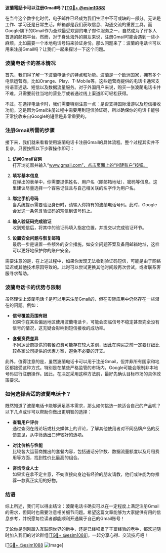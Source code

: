 **波蘭電話卡可以注册Gmail吗？[[TG💪+ @esim1088](https://t.me/s/esim1088)]**

在当今这个数字化时代，电子邮件已经成为我们生活中不可或缺的一部分。无论是工作、学习还是日常生活，邮箱都是我们获取信息、沟通交流的重要工具。而Google旗下的Gmail作为全球最受欢迎的电子邮件服务之一，自然成为了许多人首选的邮箱平台。然而，对于身处海外的朋友来说，注册Gmail可能会遇到一些小麻烦，比如需要一个本地电话号码来验证身份。那么问题来了：波蘭的电话卡可以用来注册Gmail吗？让我们一起来探讨一下这个问题。

### 波蘭电话卡的基本情况

首先，我们得了解一下波蘭电话卡的特点和功能。波蘭是一个欧洲国家，拥有多个电信运营商，比如Orange、Play、T-Mobile等。这些运营商提供的电话卡通常支持语音通话、短信以及数据流量服务。对于外国用户来说，购买一张波蘭电话卡并不难，只需要前往当地的营业厅或者通过线上渠道即可轻松获得。

不过，在选择电话卡时，我们需要特别注意一点：是否支持国际漫游以及短信接收功能。这是因为Gmail注册过程中需要用到短信验证码，所以确保你的电话卡能够正常接收来自Google的短信是非常重要的。

### 注册Gmail所需的步骤

接下来，我们就来看看使用波蘭电话卡注册Gmail的具体流程。整个过程其实并不复杂，只要按照以下步骤操作即可：

1. **访问Gmail官网**  
   打开浏览器并输入“www.gmail.com”，点击页面上的“创建账户”按钮。
   
2. **填写基本信息**  
   在弹出的表单中，你需要提供姓名、用户名（即邮箱地址）、密码等信息。这里建议尽量选择一个容易记住且与自己相关联的名字作为用户名。

3. **绑定手机号码**  
   当系统提示需要验证身份时，请输入你持有的波蘭电话号码。此时，Google会发送一条包含验证码的短信到该号码上。

4. **输入验证码完成验证**  
   收到短信后，将其中的验证码填入指定位置，并提交以完成验证环节。

5. **设置安全问题与恢复邮箱**  
   最后一步是设置一些额外的安全措施，如安全问题答案及备用邮箱地址，这样可以更好地保护你的账户安全。

需要注意的是，在上述过程中，如果你发现无法收到验证码短信，可能是由于网络延迟或其他技术原因导致的。此时可以尝试更换其他时间段再次尝试，或者联系客服寻求帮助。

### 波蘭电话卡的优势与限制

虽然理论上波蘭电话卡是可以用来注册Gmail的，但在实际应用中仍然存在一些潜在的问题。例如：

- **信号覆盖范围有限**  
  如果你在某些偏远地区使用波蘭电话卡，可能会面临信号不稳定甚至完全没有信号的情况，这无疑会影响到短信接收的成功率。
  
- **套餐资费差异**  
  不同运营商提供的套餐资费可能存在较大差别，因此在购买之前一定要仔细比较各家公司提供的优惠方案，避免不必要的开支。

此外，值得注意的是，虽然波蘭电话卡可以用于注册Gmail，但并非所有国家和地区都接受这种方式。特别是在某些严格监管的市场内，Google可能会限制非本地号码进行注册操作。因此，在决定采用这种方法前，最好先确认目标市场的具体政策要求。

### 如何选择合适的波蘭电话卡？

既然知道了波蘭电话卡能够满足基本需求，那么如何挑选一款适合自己的产品呢？以下几点或许可以帮助你做出更明智的选择：

- **查看用户评价**  
  通过查阅在线论坛或社交媒体上的评论，了解其他使用者对不同品牌产品的反馈意见，从中筛选出口碑较好的选项。
  
- **对比价格与性能**  
  比较各大运营商推出的套餐内容，包括通话分钟数、数据流量额度以及月租费用等方面，找到性价比最高的组合。
  
- **咨询专业人士**  
  如果实在拿不定主意，不妨直接向身边有经验的朋友请教，他们或许能为你推荐一款真正实用的好物。

### 结语

综上所述，我们可以得出结论：波蘭电话卡确实可以在一定程度上满足注册Gmail的需求，但同时也需要注意相关细节问题。希望这篇文章能够为大家提供有用的信息参考，并祝愿每位读者都能顺利开通属于自己的Gmail账号！

无论你是刚刚踏入互联网世界的新手，还是已经积累了丰富经验的老手，都欢迎随时加入我们的讨论群组[[TG💪+ @esim1088](https://t.me/s/esim1088)]，一起分享心得、交流技巧吧！

[[TG💪+ @esim1088](https://t.me/s/esim1088) ![Image](https://i.postimg.cc/4NQfJmqS/Snipaste-2025-05-13-00-14-12.png)]